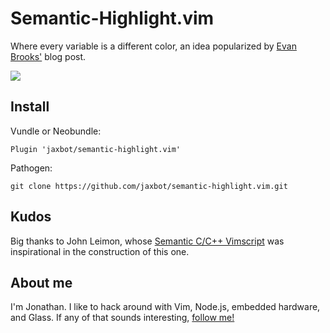 # Semantic-Highlight.vim

Where every variable is a different color, an idea popularized by <a href="https://medium.com/@evnbr/coding-in-color-3a6db2743a1e">Evan Brooks'</a> blog post.

<img src="https://raw.githubusercontent.com/jaxbot/semantic-highlight.vim/master/semantic-highlight.png">

## Install

Vundle or Neobundle:

```
Plugin 'jaxbot/semantic-highlight.vim'
```

Pathogen:

```
git clone https://github.com/jaxbot/semantic-highlight.vim.git
```

## Kudos

Big thanks to John Leimon, whose [Semantic C/C++ Vimscript](http://www.vim.org/scripts/script.php?script_id=4945) was inspirational in the construction of this one.

## About me

I'm Jonathan. I like to hack around with Vim, Node.js, embedded hardware, and Glass. If any of that sounds interesting, [follow me!](https://github.com/jaxbot)

